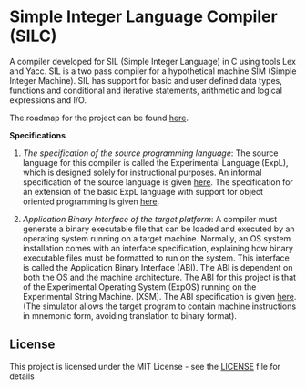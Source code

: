 # Simple Integer Language Compiler (SILC)
A compiler developed for SIL (Simple Integer Language) in C using tools Lex and Yacc. SIL is a two pass compiler for a hypothetical machine SIM (Simple Integer Machine). SIL has support for basic and user defined data types, functions and conditional and iterative statements, arithmetic and logical expressions and I/O.

The roadmap for the project can be found [here](http://silcnitc.github.io/).

**Specifications**

1. *The specification of the source programming language*: The source language for this compiler is called the Experimental Language (ExpL),
which is designed solely for instructional purposes. An informal specification of the source language is given [here](http://silcnitc.github.io/expl.html).
The specification for an extension of the basic ExpL language with support for object oriented programming is given [here](http://silcnitc.github.io/oexpl-specification.html).

2. *Application Binary Interface of the target platform*: A compiler must generate a binary executable file that can be loaded and executed
by an operating system running on a target machine. Normally, an OS system installation comes with an interface specification, explaining 
how binary executable files must be formatted to run on the system. This interface is called the Application Binary Interface (ABI). 
The ABI is dependent on both the OS and the machine architecture. The ABI for this project is that of the Experimental Operating System 
(ExpOS) running on the Experimental String Machine. [XSM]. The ABI specification is given [here](http://silcnitc.github.io/abi.html). (The simulator allows the target program to contain machine instructions in mnemonic form, avoiding translation to binary format).

## License

This project is licensed under the MIT License - see the [LICENSE](LICENSE) file for details
